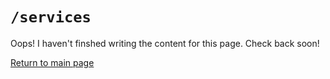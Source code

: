# `/services`

Oops! I haven't finshed writing the content for this page. Check back soon!

[Return to main page](/README.md)
